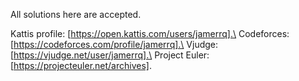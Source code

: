All solutions here are accepted.


Kattis profile: [https://open.kattis.com/users/jamerrq].\
Codeforces: [https://codeforces.com/profile/jamerrq].\
Vjudge: [https://vjudge.net/user/jamerrq].\
Project Euler: [https://projecteuler.net/archives].
